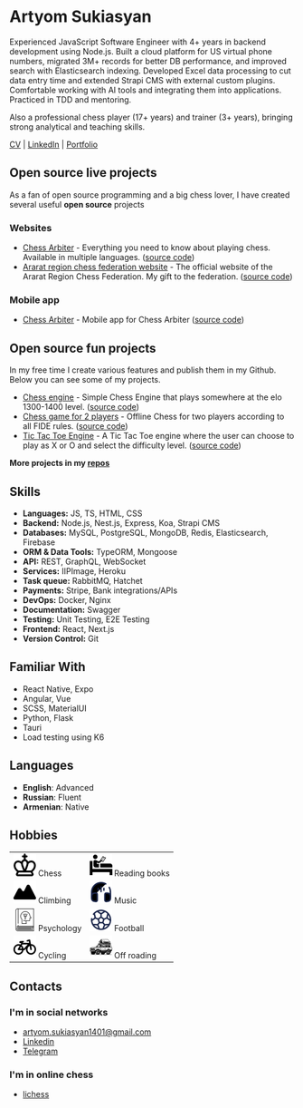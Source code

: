 # Artyom Sukiasyan

Experienced JavaScript Software Engineer with 4+ years in backend development using Node.js. Built a cloud platform for US virtual phone numbers, migrated 3M+ records for better DB performance, and improved search with Elasticsearch indexing. Developed Excel data processing to cut data entry time and extended Strapi CMS with external custom plugins. Comfortable working with AI tools and integrating them into applications. Practiced in TDD and mentoring. 

Also a professional chess player (17+ years) and trainer (3+ years), bringing strong analytical and teaching skills.


[CV](https://devchessplayer.com/files/Artyom_Sukiasyan_JS_Engineer_CV.pdf) | [LinkedIn](https://am.linkedin.com/in/artyomsukiasyan) | [Portfolio](https://devchessplayer.com/)


## Open source live projects

As a fan of open source programming and a big chess lover, I have created several useful **open source** projects

### Websites

- [Chess Arbiter](https://chessarbiter.info/en/laws/intro) - Everything you need to know about playing chess. Available in multiple languages. ([source code](https://github.com/Chess-Arbiter/handbook))
- [Ararat region chess federation website](https://ararat.chessnews.am) - The official website of the Ararat Region Chess Federation. My gift to the federation. ([source code](https://github.com/Ararat-chess-federation/website))

### Mobile app

- [Chess Arbiter](https://play.google.com/store/apps/details?id=com.chess_arbiter.chessarbitermobile) - Mobile app for Chess Arbiter ([source code](https://github.com/Chess-Arbiter/mobile))

## Open source fun projects

In my free time I create various features and publish them in my Github. Below you can see some of my projects.

- [Chess engine](https://chess-engine-green.vercel.app) - Simple Chess Engine that plays somewhere at the elo 1300-1400 level. ([source code](https://github.com/ArtyomSukiasyan/Chess-engine))
- [Chess game for 2 players](https://react-ts-chess-henna.vercel.app/) - Offline Chess for two players according to all FIDE rules. ([source code](https://github.com/ArtyomSukiasyan/react-ts-chess))
- [Tic Tac Toe Engine](https://tic-tac-toe-engine.vercel.app/) - A Tic Tac Toe engine where the user can choose to play as X or O and select the difficulty level. ([source code](https://github.com/ArtyomSukiasyan/TicTacToe-Engine))

**More projects in my [repos](https://github.com/ArtyomSukiasyan?tab=repositories)**

## Skills

- **Languages:** JS, TS, HTML, CSS
- **Backend:** Node.js, Nest.js, Express, Koa, Strapi CMS
- **Databases:** MySQL, PostgreSQL, MongoDB, Redis, Elasticsearch, Firebase
- **ORM & Data Tools:** TypeORM, Mongoose
- **API:** REST, GraphQL, WebSocket
- **Services:** IIPImage, Heroku
- **Task queue:** RabbitMQ, Hatchet
- **Payments:** Stripe, Bank integrations/APIs
- **DevOps:** Docker, Nginx
- **Documentation:** Swagger
- **Testing:** Unit Testing, E2E Testing
- **Frontend:** React, Next.js
- **Version Control:** Git

## Familiar With

- React Native, Expo
- Angular, Vue
- SCSS, MaterialUI
- Python, Flask
- Tauri
- Load testing using K6

## Languages
- **English**: Advanced
- **Russian**: Fluent
- **Armenian**: Native

## Hobbies

|                                                                 |                                                                                  |
| --------------------------------------------------------------- | -------------------------------------------------------------------------------- |
| ![Chess](./icons/chess.svg "Chess") Chess                     | ![Reading](./icons/reading.svg "Reading") Reading books                        |
| ![Climbing](./icons/climbing.svg "Climbing") Climbing         | ![Headphones](./icons/headphones.svg "Music") Music                            |
| ![Psychology](./icons/psychology.svg "Psychology") Psychology | ![Football](./icons/football.svg "Football") Football                          |
| ![Bicycle](./icons/bicycle.svg "Bicycle") Cycling             | ![OffRoad](./icons/offroad.svg "OffRoad") Off roading |

## Contacts

### I'm in social networks

- [artyom.sukiasyan1401@gmail.com](mailto:artyom.sukiasyan1401@gmail.com)
- [Linkedin](https://am.linkedin.com/in/artyomsukiasyan)
- [Telegram](https://t.me/artyom1401)

### I'm in online chess

- [lichess](https://lichess.org/@/artiom1401)
